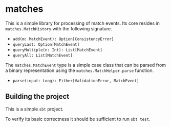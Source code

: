 matches
=======

This is a simple library for processing of match events.
Its core resides in `matches.MatchHistory` with the following signature.

* `add(m: MatchEvent): Option[ConsistencyError]`
* `queryLast: Option[MatchEvent]`
* `queryMultiple(n: Int): List[MatchEvent]`
* `queryAll: List[MatchEvent]`

The `matches.MatchEvent` type is a simple case class that can be parsed
from a binary representation using the `matches.MatchHelper.parse` function.

* `parse(input: Long): Either[ValidationError, MatchEvent]`

## Building the project

This is a simple `sbt` project.

To verify its basic correctness it should be sufficient to run `sbt test`.
